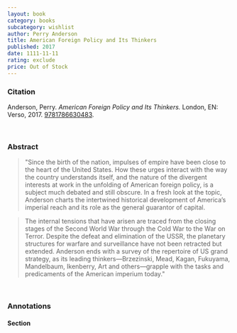 ```yaml
---
layout: book
category: books
subcategory: wishlist
author: Perry Anderson
title: American Foreign Policy and Its Thinkers
published: 2017
date: 1111-11-11
rating: exclude
price: Out of Stock
---
```


### Citation

Anderson, Perry. *American Foreign Policy and Its Thinkers.* London, EN: Verso, 2017. [9781786630483](https://www.versobooks.com/en-ca/products/10-american-foreign-policy-and-its-thinkers).

<br>

### Abstract

> "Since the birth of the nation, impulses of empire have been close to the heart of the United States. How these urges interact with the way the country understands itself, and the nature of the divergent interests at work in the unfolding of American foreign policy, is a subject much debated and still obscure. In a fresh look at the topic, Anderson charts the intertwined historical development of America’s imperial reach and its role as the general guarantor of capital.

> The internal tensions that have arisen are traced from the closing stages of the Second World War through the Cold War to the War on Terror. Despite the defeat and elimination of the USSR, the planetary structures for warfare and surveillance have not been retracted but extended. Anderson ends with a survey of the repertoire of US grand strategy, as its leading thinkers—Brzezinski, Mead, Kagan, Fukuyama, Mandelbaum, Ikenberry, Art and others—grapple with the tasks and predicaments of the American imperium today."

<br>

### Annotations

#### Section

<br>
